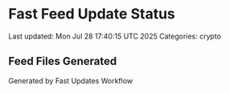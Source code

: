 # Fast Feed Update Status
Last updated: Mon Jul 28 17:40:15 UTC 2025
Categories: crypto

## Feed Files Generated

Generated by Fast Updates Workflow
